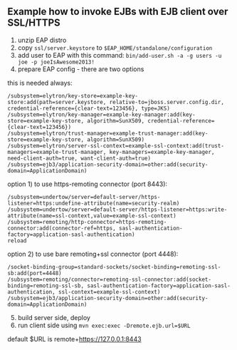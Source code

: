 ## Example how to invoke EJBs with EJB client over SSL/HTTPS

1. unzip EAP distro
2. copy `ssl/server.keystore` to `$EAP_HOME/standalone/configuration`
3. add user to EAP with this command:  `bin/add-user.sh -a -g users -u joe -p joeIsAwesome2013!`
4. prepare EAP config - there are two options

this is needed always:
```
/subsystem=elytron/key-store=example-key-store:add(path=server.keystore, relative-to=jboss.server.config.dir, credential-reference={clear-text=123456}, type=JKS)
/subsystem=elytron/key-manager=example-key-manager:add(key-store=example-key-store, algorithm=SunX509, credential-reference={clear-text=123456})
/subsystem=elytron/trust-manager=example-trust-manager:add(key-store=example-key-store, algorithm=SunX509)
/subsystem=elytron/server-ssl-context=example-ssl-context:add(trust-managers=example-trust-manager, key-managers=example-key-manager, need-client-auth=true, want-client-auth=true)
/subsystem=ejb3/application-security-domain=other:add(security-domain=ApplicationDomain)
 ```

option 1) to use https-remoting connector (port 8443):
```
/subsystem=undertow/server=default-server/https-listener=https:undefine-attribute(name=security-realm)
/subsystem=undertow/server=default-server/https-listener=https:write-attribute(name=ssl-context,value=example-ssl-context)
/subsystem=remoting/http-connector=https-remoting-connector:add(connector-ref=https, sasl-authentication-factory=application-sasl-authentication)
reload
```

option 2) to use bare remoting+ssl connector (port 4448):
```
/socket-binding-group=standard-sockets/socket-binding=remoting-ssl-sb:add(port=4448)
/subsystem=remoting/connector=remoting-ssl-connector:add(socket-binding=remoting-ssl-sb, sasl-authentication-factory=application-sasl-authentication, ssl-context=example-ssl-context)
/subsystem=ejb3/application-security-domain=other:add(security-domain=ApplicationDomain)
```

5. build server side, deploy
6. run client side using ```mvn exec:exec -Dremote.ejb.url=$URL```

default $URL is remote+https://127.0.0.1:8443


